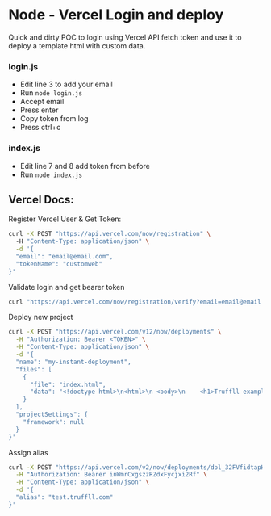 # Node - Vercel Login and deploy
Quick and dirty POC to login using Vercel API fetch token and use it to deploy a template html with custom data.

### login.js
- Edit line 3 to add your email 
- Run `node login.js`
- Accept email
- Press enter
- Copy token from log
- Press ctrl+c

### index.js
- Edit line 7 and 8 add token from before 
- Run `node index.js`

## Vercel Docs:

Register Vercel User & Get Token:
```bash
curl -X POST "https://api.vercel.com/now/registration" \                                                        
  -H "Content-Type: application/json" \
  -d '{
  "email": "email@email.com",
  "tokenName": "customweb"
}' 
```  

Validate login and get bearer token
```bash
curl "https://api.vercel.com/now/registration/verify?email=email@email.com&token=<TOKEN>"
```

Deploy new project
```bash
curl -X POST "https://api.vercel.com/v12/now/deployments" \
  -H "Authorization: Bearer <TOKEN>" \
  -H "Content-Type: application/json" \
  -d '{
  "name": "my-instant-deployment",
  "files": [
    {
      "file": "index.html",
      "data": "<!doctype html>\n<html>\n <body>\n    <h1>Truffll example</h1>\n</body>\n</html>"
    }
  ],
  "projectSettings": {
    "framework": null
  }
}'
```

Assign alias
```bash
curl -X POST "https://api.vercel.com/v2/now/deployments/dpl_32FVfidtapHmMLU5wLukWxB9Nom1/aliases" \
  -H "Authorization: Bearer inWmrCxgszzRZdxFycjxi2Rf" \
  -H "Content-Type: application/json" \
  -d '{
  "alias": "test.truffll.com"        
}'
```